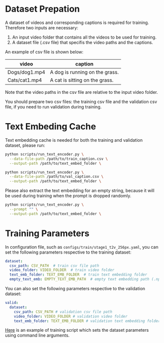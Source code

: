 # Dataset Prepation

A dataset of videos and corresponding captions is required for training. Therefore two inputs are necessary:
1. An input video folder that contains all the videos to be used for training.
2. A dataset file (.csv file) that specifis the video paths and the captions.

An example of csv file is shown below:

|video|caption|
| ---|---|
|Dogs/dog1.mp4|A dog is running on the grass.|
|Cats/cat1.mp4|A cat is sitting on the grass.|

Note that the video paths in the csv file are relative to the input video folder.

You should prepare two csv files: the training csv file and the validation csv file, if you need to run validation during training.

# Text Embeding Cache

Text embedding cache is needed for both the training and validation dataset, please run:
```bash
python scripts/run_text_encoder.py \
  --data-file-path /path/to/train_caption.csv \
  --output-path /path/to/text_embed_folder \

python scripts/run_text_encoder.py \
  --data-file-path /path/to/val_caption.csv \
  --output-path /path/to/text_embed_folder \
```

Please also extract the text embedding for an empty string, because it will be used during training when the prompt is dropped randomly.
```bash
python scripts/run_text_encoder.py \
  --prompt "" \
  --output-path /path/to/text_embed_folder \
```

# Training Parameters

In configuration file, such as `configs/train/stage1_t2v_256px.yaml`, you can set the following parameters respective to the training dataset:
```yaml
dataset:
  csv_path: CSV_PATH  # train csv file path
  video_folder: VIDEO_FOLDER  # train video folder
  text_emb_folder: TEXT_EMB_FOLDER  # train text embedding folder
  empty_text_emb: EMPTY_TEXT_EMB_PATH  # empty text embedding path (.npz)
```
You can also set the following parameters respective to the validation dataset:
```yaml
valid:
  dataset:
    csv_path: CSV_PATH # validation csv file path
    video_folder: VIDEO_FOLDER # validation video folder
    text_emb_folder: TEXT_EMB_FOLDER # validation text embedding folder
```

[Here](../scripts/hyvideo/train_t2v_zero3.sh) is an example of training script which sets the dataset parameters using command line arguments.
